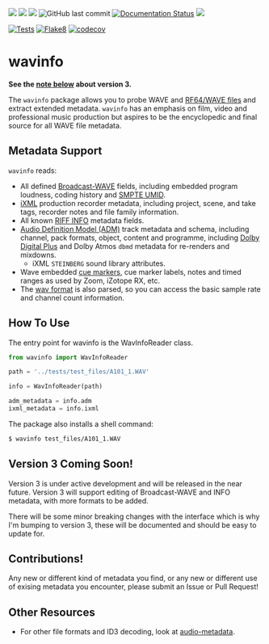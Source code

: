 ![](https://img.shields.io/pypi/pyversions/wavinfo.svg) [![](https://img.shields.io/pypi/v/wavinfo.svg)](https://pypi.org/project/wavinfo/) ![](https://img.shields.io/pypi/wheel/wavinfo.svg)
![GitHub last commit](https://img.shields.io/github/last-commit/iluvcapra/wavinfo) [![Documentation Status](https://readthedocs.org/projects/wavinfo/badge/?version=latest)](https://wavinfo.readthedocs.io/en/latest/?badge=latest) ![](https://img.shields.io/github/license/iluvcapra/wavinfo.svg)

[![Tests](https://github.com/iluvcapra/wavinfo/actions/workflows/python-package.yml/badge.svg)](https://github.com/iluvcapra/wavinfo/actions/workflows/python-package.yml)
[![Flake8](https://github.com/iluvcapra/wavinfo/actions/workflows/python-flake8.yml/badge.svg)](https://github.com/iluvcapra/wavinfo/actions/workflows/python-flake8.yml)
[![codecov](https://codecov.io/gh/iluvcapra/wavinfo/branch/master/graph/badge.svg?token=9DZQfZENYv)](https://codecov.io/gh/iluvcapra/wavinfo)

# wavinfo

__See the [note below](#version3-coming-soon) about version 3.__

The `wavinfo` package allows you to probe WAVE and [RF64/WAVE files][eburf64] 
and extract extended metadata. `wavinfo` has an emphasis on film, video and 
professional music production but aspires to be the encyclopedic and final 
source for all WAVE file metadata.


## Metadata Support

`wavinfo` reads:

* All defined [Broadcast-WAVE][bext] fields, including embedded program
  loudness, coding history and [SMPTE UMID][smpte_330m2011].
* [iXML][ixml] production recorder metadata, including project, scene, and 
  take tags, recorder notes and file family information.
* All known [RIFF INFO][info-tags] metadata fields.
* [Audio Definition Model (ADM)][adm] track metadata and schema, including 
  channel, pack formats, 
  object, content and programme, including [Dolby Digital Plus][ebu3285s6]
  and Dolby Atmos `dbmd` metadata for re-renders and mixdowns.
  * iXML `STEINBERG` sound library attributes.
* Wave embedded [cue markers][cues], cue marker labels, notes and timed ranges as used
  by Zoom, iZotope RX, etc.
* The [wav format][format] is also parsed, so you can access the basic sample rate 
  and channel count information.


[format]:https://wavinfo.readthedocs.io/en/latest/classes.html#wavinfo.wave_reader.WavAudioFormat
[cues]:https://wavinfo.readthedocs.io/en/latest/scopes/cue.html
[bext]:https://wavinfo.readthedocs.io/en/latest/scopes/bext.html
[smpte_330m2011]:https://wavinfo.readthedocs.io/en/latest/scopes/bext.html#wavinfo.wave_bext_reader.WavBextReader.umid
[adm]:https://wavinfo.readthedocs.io/en/latest/scopes/adm.html
[ebu3285s6]:https://wavinfo.readthedocs.io/en/latest/scopes/dolby.html
[ixml]:https://wavinfo.readthedocs.io/en/latest/scopes/ixml.html
[info-tags]:https://wavinfo.readthedocs.io/en/latest/scopes/info.html
[eburf64]:https://tech.ebu.ch/docs/tech/tech3306v1_1.pdf


## How To Use

The entry point for wavinfo is the WavInfoReader class.

```python
from wavinfo import WavInfoReader

path = '../tests/test_files/A101_1.WAV'

info = WavInfoReader(path)

adm_metadata = info.adm
ixml_metadata = info.ixml
```

The package also installs a shell command:

```sh
$ wavinfo test_files/A101_1.WAV
```

## Version 3 Coming Soon!

Version 3 is under active development and will be released in the near future. 
Version 3 will support editing of Broadcast-WAVE and INFO metadata, 
with more formats to be added.

There will be some minor breaking changes with the interface which is why I'm
bumping to version 3, these will be documented and should be easy to update for.

## Contributions!

Any new or different kind of metadata you find, or any 
new or different use of exising metadata you encounter, please submit
an Issue or Pull Request!

## Other Resources

* For other file formats and ID3 decoding, 
  look at [audio-metadata](https://github.com/thebigmunch/audio-metadata).
